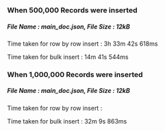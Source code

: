 ### When 500,000 Records were inserted

##### File Name : main_doc.json, File Size : 12kB

Time taken for row by row insert : 3h 33m 42s 618ms

Time taken for bulk insert : 14m 41s 544ms

### When 1,000,000 Records were inserted

##### File Name : main_doc.json, File Size : 12kB

Time taken for row by row insert : 

Time taken for bulk insert : 32m 9s 863ms

